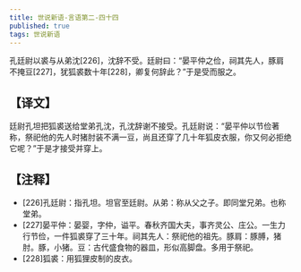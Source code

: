 ```yaml
---
title: 世说新语-言语第二-四十四
published: true
tags: 世说新语
---
```


孔廷尉以裘与从弟沈[226]，沈辞不受。廷尉曰：“晏平仲之俭，祠其先人，豚肩不掩豆[227]，犹狐裘数十年[228]，卿复何辞此？”于是受而服之。

## 【译文】

廷尉孔坦把狐裘送给堂弟孔沈，孔沈辞谢不接受。孔廷尉说：“晏平仲以节俭著称，祭祀他的先人时猪肘装不满一豆，尚且还穿了几十年狐皮衣服，你又何必拒绝它呢？”于是才接受并穿上。

## 【注释】

- [226]孔廷尉：指孔坦。坦官至廷尉。从弟：称从父之子。即同堂兄弟。也称堂弟。
- [227]晏平仲：晏婴，字仲，谥平。春秋齐国大夫，事齐灵公、庄公。一生力行节俭，一件狐裘穿了三十年。祠其先人：祭祀他的祖先。豚肩：豚膊，猪肘。豚，小猪。豆：古代盛食物的器皿，形似高脚盘。多用于祭祀。
- [228]狐裘：用狐狸皮制的皮衣。
